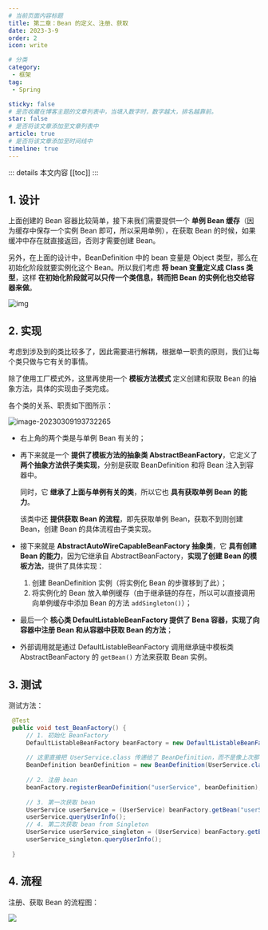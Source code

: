 ```yaml
---
# 当前页面内容标题
title: 第二章：Bean 的定义、注册、获取
date: 2023-3-9
order: 2
icon: write

# 分类
category:
 - 框架
tag:
 - Spring

sticky: false
# 是否收藏在博客主题的文章列表中，当填入数字时，数字越大，排名越靠前。
star: false
# 是否将该文章添加至文章列表中
article: true
# 是否将该文章添加至时间线中
timeline: true
---
```



::: details 本文内容
[[toc]]
:::

## 1. 设计

上面创建的 Bean 容器比较简单，接下来我们需要提供一个 **单例 Bean 缓存**（因为缓存中保存一个实例 Bean 即可，所以采用单例），在获取 Bean 的时候，如果缓冲中存在就直接返回，否则才需要创建 Bean。

另外，在上面的设计中，BeanDefinition 中的 bean 变量是 Object 类型，那么在初始化阶段就要实例化这个 Bean。所以我们考虑 **将 bean 变量定义成 Class 类型**，这样 **在初始化阶段就可以只传一个类信息，转而把 Bean 的实例化也交给容器来做**。

![img](https://run-notes.oss-cn-beijing.aliyuncs.com/notes/202303091506735.png)

## 2. 实现

考虑到涉及到的类比较多了，因此需要进行解耦，根据单一职责的原则，我们让每个类只做与它有关的事情。

除了使用工厂模式外，这里再使用一个 **模板方法模式** 定义创建和获取 Bean 的抽象方法，具体的实现由子类完成。

各个类的关系、职责如下图所示：

![image-20230309193732265](https://run-notes.oss-cn-beijing.aliyuncs.com/notes/202303091937370.png)

- 右上角的两个类是与单例 Bean 有关的；

- 再下来就是一个 **提供了模板方法的抽象类 AbstractBeanFactory**，它定义了 **两个抽象方法供子类实现**，分别是获取 BeanDefinition 和将 Bean 注入到容器中。

    同时，它 **继承了上面与单例有关的类**，所以它也 **具有获取单例 Bean 的能力**。

    该类中还 **提供获取 Bean 的流程**，即先获取单例 Bean，获取不到则创建 Bean，创建 Bean 的具体流程由子类实现。

- 接下来就是 **AbstractAutoWireCapableBeanFactory 抽象类**，它 **具有创建 Bean 的能力**，因为它继承自 AbstractBeanFactory，**实现了创建 Bean 的模板方法**，提供了具体实现：

    1. 创建 BeanDefinition 实例（将实例化 Bean 的步骤移到了此）；
    2. 将实例化的 Bean 放入单例缓存（由于继承链的存在，所以可以直接调用向单例缓存中添加 Bean 的方法 `addSingleton()`）；

- 最后一个 **核心类 DefaultListableBeanFactory 提供了 Bena 容器，实现了向容器中注册 Bean 和从容器中获取 Bean 的方法**；

- 外部调用就是通过 DefaultListableBeanFactory 调用继承链中模板类 AbstractBeanFactory 的 `getBean()` 方法来获取 Bean 实例。

## 3. 测试

测试方法：

```java
 @Test
 public void test_BeanFactory() {
     // 1. 初始化 BeanFactory
     DefaultListableBeanFactory beanFactory = new DefaultListableBeanFactory();
 
     // 这里直接把 UserService.class 传递给了 BeanDefinition，而不是像上次那样直接 new UserService()
     BeanDefinition beanDefinition = new BeanDefinition(UserService.class);
 
     // 2. 注册 bean
     beanFactory.registerBeanDefinition("userService", beanDefinition);
 
     // 3. 第一次获取 bean
     UserService userService = (UserService) beanFactory.getBean("userService");
     userService.queryUserInfo();
     // 4. 第二次获取 bean from Singleton
     UserService userService_singleton = (UserService) beanFactory.getBean("userService");
     userService_singleton.queryUserInfo();
 
 }
```

## 4. 流程

注册、获取 Bean 的流程图：

![](https://run-notes.oss-cn-beijing.aliyuncs.com/notes/202303091946463.png)